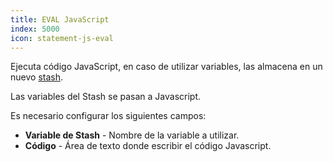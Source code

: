 ```yaml
---
title: EVAL JavaScript
index: 5000
icon: statement-js-eval
---
```


Ejecuta código JavaScript, en caso de utilizar variables, las almacena en un nuevo [stash](/concepts/stash).

Las variables del Stash se pasan a Javascript.

Es necesario configurar los siguientes campos:

- **Variable de Stash** - Nombre de la variable a utilizar.
- **Código** - Área de texto donde escribir el código Javascript.
